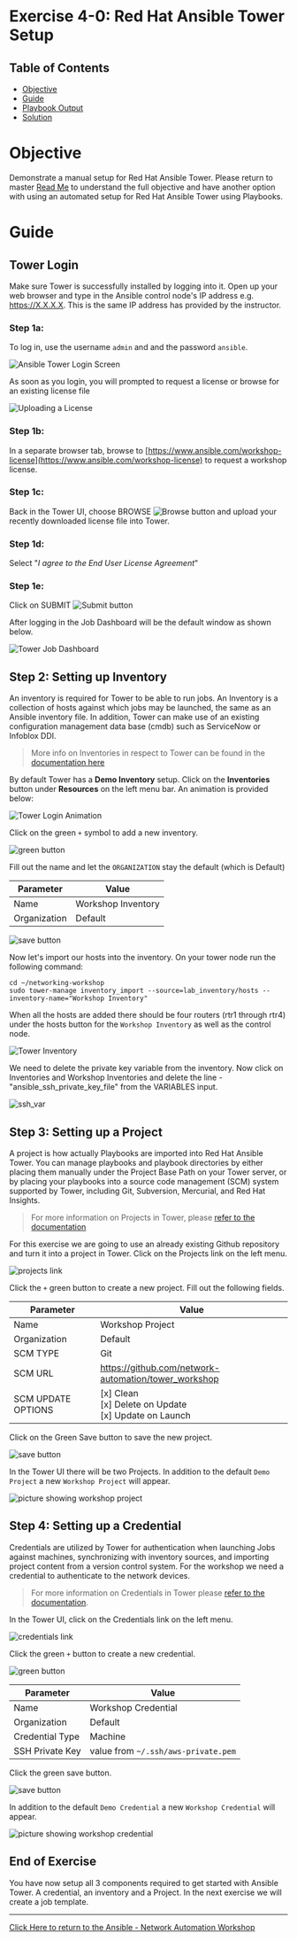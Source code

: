 # Exercise 4-0: Red Hat Ansible Tower Setup

## Table of Contents

- [Objective](#Objective)
- [Guide](#Guide)
- [Playbook Output](#Playbook_Output)
- [Solution](#Solution)

# Objective

Demonstrate a manual setup for Red Hat Ansible Tower. Please return to master [Read Me](README.md) to understand the full objective and have another option with using an automated setup for Red Hat Ansible Tower using Playbooks.

# Guide

## Tower Login

Make sure Tower is successfully installed by logging into it.  Open up your web browser and type in the Ansible control node's IP address e.g. https://X.X.X.X.  This is the same IP address has provided by the instructor.

### Step 1a:

To log in, use the username `admin` and and the password `ansible`.

![Ansible Tower Login Screen](images/ansible-lab-figure01-logon-screen.png)

As soon as you login, you will prompted to request a license or browse for an existing license file

![Uploading a License](images/at_lic_prompt.png)

### Step 1b:

In a separate browser tab, browse to [https://www.ansible.com/workshop-license](https://www.ansible.com/workshop-license) to request a workshop license.

### Step 1c:

Back in the Tower UI, choose BROWSE ![Browse button](images/at_browse.png) and upload your recently downloaded license file into Tower.

### Step 1d:

Select "_I agree to the End User License Agreement_"

### Step 1e:

Click on SUBMIT ![Submit button](images/at_submit.png)

After logging in the Job Dashboard will be the default window as shown below.

![Tower Job Dashboard](images/tower_login.png)


## Step 2: Setting up Inventory

An inventory is required for Tower to be able to run jobs.  An Inventory is a collection of hosts against which jobs may be launched, the same as an Ansible inventory file. In addition, Tower can make use of an existing configuration management data base (cmdb) such as ServiceNow or Infoblox DDI.

>More info on Inventories in respect to Tower can be found in the [documentation here](https://docs.ansible.com/ansible-tower/latest/html/userguide/inventories.html)

By default Tower has a **Demo Inventory** setup.  Click on the **Inventories** button under **Resources** on the left menu bar.  An animation is provided below:

![Tower Login Animation](images/tower_login.gif)

Click on the green `+` symbol to add a new inventory.

![green button](images/greenbutton.png)

Fill out the name and let the `ORGANIZATION` stay the default (which is Default)

| Parameter | Value |
|---|---|
| Name  | Workshop Inventory  |
|  Organization |  Default |

![save button](images/save.png)

Now let's import our hosts into the inventory. On your tower node run the following command:

```
cd ~/networking-workshop
sudo tower-manage inventory_import --source=lab_inventory/hosts --inventory-name="Workshop Inventory"
```

When all the hosts are added there should be four routers (rtr1 through rtr4) under the hosts button for the `Workshop Inventory` as well as the control node.

![Tower Inventory](images/workshop_inventory.png)

We need to delete the private key variable from the inventory. Now click on Inventories and Workshop Inventories and delete the line - "ansible_ssh_private_key_file" from the VARIABLES input.

![ssh_var](images/remove_ssh_var.png)



## Step 3: Setting up a Project

A project is how actually Playbooks are imported into Red Hat Ansible Tower.  You can manage playbooks and playbook directories by either placing them manually under the Project Base Path on your Tower server, or by placing your playbooks into a source code management (SCM) system supported by Tower, including Git, Subversion, Mercurial, and Red Hat Insights.  

> For more information on Projects in Tower, please [refer to the documentation](https://docs.ansible.com/ansible-tower/latest/html/userguide/projects.html)

For this exercise we are going to use an already existing Github repository and turn it into a project in Tower.  Click on the Projects link on the left menu.

![projects link](images/projects.png)

Click the `+` green button to create a new project.  Fill out the following fields.

| Parameter | Value |
|---|---|
| Name  | Workshop Project  |
| Organization |  Default |
| SCM TYPE |  Git |
| SCM URL |  https://github.com/network-automation/tower_workshop |
|SCM UPDATE OPTIONS| [x] Clean <br />  [x] Delete on Update<br />  [x] Update on Launch


Click on the Green Save button to save the new project.

![save button](images/save.png)

In the Tower UI there will be two Projects.  In addition to the default `Demo Project` a new `Workshop Project` will appear.

![picture showing workshop project](images/workshop_project.png)

## Step 4: Setting up a Credential

Credentials are utilized by Tower for authentication when launching Jobs against machines, synchronizing with inventory sources, and importing project content from a version control system.  For the workshop we need a credential to authenticate to the network devices.

> For more information on Credentials in Tower please [refer to the documentation](https://docs.ansible.com/ansible-tower/latest/html/userguide/credentials.html).

In the Tower UI, click on the Credentials link on the left menu.  

![credentials link](images/creds.png)

Click the green `+` button to create a new credential.

![green button](images/greenbutton.png)

| Parameter | Value |
|---|---|
| Name  | Workshop Credential  |
| Organization |  Default |
| Credential Type |  Machine |
| SSH Private Key |  value from `~/.ssh/aws-private.pem` |

Click the green save button.

![save button](images/save.png)

In addition to the default `Demo Credential` a new `Workshop Credential` will appear.

![picture showing workshop credential](images/workshop_credential.png)

## End of Exercise

You have now setup all 3 components required to get started with Ansible Tower.  A credential, an inventory and a Project.  In the next exercise we will create a job template.

---
[Click Here to return to the Ansible - Network Automation Workshop](../../README.md)
